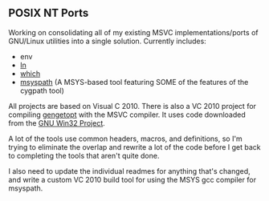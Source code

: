 ## POSIX NT Ports

Working on consolidating all of my existing MSVC implementations/ports of GNU/Linux utilities into a single solution. Currently includes:

* env
* [ln](https://github.com/Juntalis/posix-ntports/wiki/)
* [which](https://github.com/Juntalis/posix-ntports/wiki/)
* [msyspath](https://github.com/Juntalis/posix-ntports/wiki/) (A MSYS-based tool featuring SOME of the features of the cygpath tool)

All projects are based on Visual C 2010. There is also a VC 2010 project for compiling [gengetopt](http://www.gnu.org/software/gengetopt/gengetopt.html) with the MSVC compiler. It uses code downloaded from the [GNU Win32 Project](http://www.gnu.org/software/gengetopt/gengetopt.html).

A lot of the tools use common headers, macros, and definitions, so I'm trying to eliminate the overlap and rewrite a lot of the code before I get back to completing the tools that aren't quite done.

I also need to update the individual readmes for anything that's changed, and write a custom VC 2010 build tool for using the MSYS gcc compiler for msyspath.
